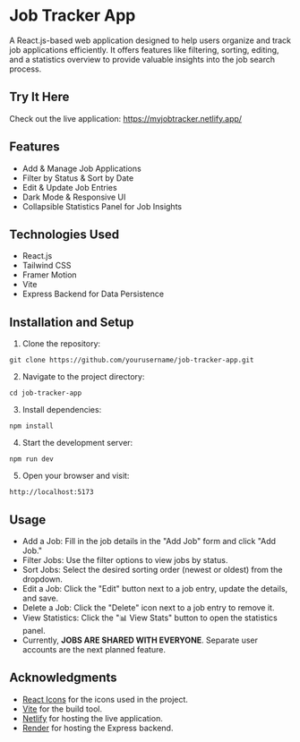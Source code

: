 # Job Tracker App
A React.js-based web application designed to help users organize and track job applications efficiently. It offers features like filtering, sorting, editing, and a statistics overview to provide valuable insights into the job search process.

## Try It Here

Check out the live application: https://myjobtracker.netlify.app/

## Features

* Add & Manage Job Applications
* Filter by Status & Sort by Date
* Edit & Update Job Entries
* Dark Mode & Responsive UI
* Collapsible Statistics Panel for Job Insights

## Technologies Used

* React.js
* Tailwind CSS
* Framer Motion
* Vite
* Express Backend for Data Persistence

## Installation and Setup

1. Clone the repository:
```
git clone https://github.com/yourusername/job-tracker-app.git
```

2. Navigate to the project directory:
```
cd job-tracker-app
```

3. Install dependencies:
```
npm install
```

4. Start the development server:
```
npm run dev
```

5. Open your browser and visit:
```
http://localhost:5173
```

## Usage

* Add a Job: Fill in the job details in the "Add Job" form and click "Add Job."
* Filter Jobs: Use the filter options to view jobs by status.
* Sort Jobs: Select the desired sorting order (newest or oldest) from the dropdown.
* Edit a Job: Click the "Edit" button next to a job entry, update the details, and save.
* Delete a Job: Click the "Delete" icon next to a job entry to remove it.
* View Statistics: Click the "📊 View Stats" button to open the statistics panel.
* Currently, **JOBS ARE SHARED WITH EVERYONE**. Separate user accounts are the next planned feature.

## Acknowledgments

* [React Icons](https://react-icons.github.io/react-icons/) for the icons used in the project.
* [Vite](https://vitejs.dev/) for the build tool.
* [Netlify](https://www.netlify.com/) for hosting the live application.
* [Render](https://render.com/) for hosting the Express backend.